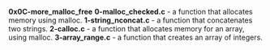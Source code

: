 **0x0C-more_malloc_free**
**0-malloc_checked.c** - a function that allocates memory using malloc.
**1-string_nconcat.c** -  a function that concatenates two strings.
**2-calloc.c** - a function that allocates memory for an array, using malloc.
**3-array_range.c** -  a function that creates an array of integers.
